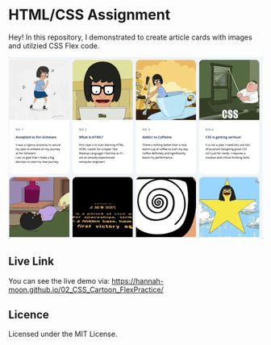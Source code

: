 # HTML/CSS Assignment
Hey! In this repository, I demonstrated to create article cards with images and utilzied CSS Flex code. 

![CSS - Flex Cartoon Page](02_CSS_Cartoon_FlexPractice.gif)


## Live Link
You can see the live demo via: https://hannah-moon.github.io/02_CSS_Cartoon_FlexPractice/



## Licence
Licensed under the MIT License.
